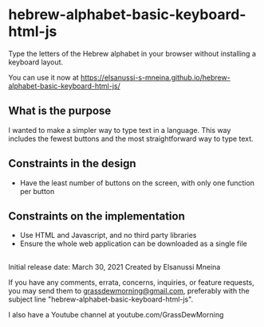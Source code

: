 # hebrew-alphabet-basic-keyboard-html-js
Type the letters of the Hebrew alphabet in your browser without installing a keyboard layout.

You can use it now at https://elsanussi-s-mneina.github.io/hebrew-alphabet-basic-keyboard-html-js/

## What is the purpose
I wanted to make a simpler way to type text in a language. This way includes the fewest buttons and the most straightforward way to type text.

## Constraints in the design
- Have the least number of buttons on the screen, with only one function per button

## Constraints on the implementation
- Use HTML and Javascript, and no third party libraries 
- Ensure the whole web application can be downloaded as a single file

##

Initial release date: March 30, 2021
Created by Elsanussi Mneina

If you have any comments, errata, concerns, inquiries, or feature requests, you may send them to grassdewmorning@gmail.com, 
preferably with the subject line "hebrew-alphabet-basic-keyboard-html-js".

I also have a Youtube channel at youtube.com/GrassDewMorning
